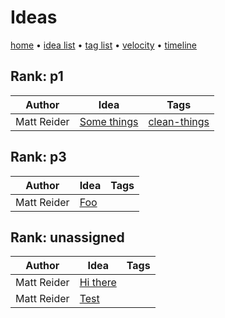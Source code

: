# Ideas

[home](index.md) • [idea list](ideas.md) • [tag list](tags.md) • [velocity](velocity.md) • [timeline](timeline.md)

## Rank: p1

| Author | Idea | Tags |
|---|---|---|
| Matt Reider | [Some things](ideas/some-things.md) | [clean-things](tags/clean-things.md) |

## Rank: p3

| Author | Idea | Tags |
|---|---|---|
| Matt Reider | [Foo](ideas/foo) |  |

## Rank: unassigned

| Author | Idea | Tags |
|---|---|---|
| Matt Reider | [Hi there](ideas/hi-there.md) |  |
| Matt Reider | [Test](ideas/test.md) |  |

